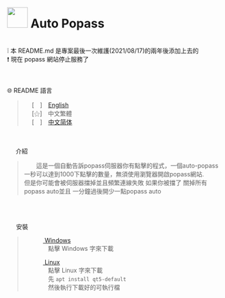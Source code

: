  
# <img src="https://media.discordapp.net/attachments/879008540839256134/999358026429509714/unknown.png" width=48> **Auto Popass**
<br>
❕ 本 README.md 是專案最後一次維護(2021/08/17)的兩年後添加上去的 <br>
❗ 現在 popass 網站停止服務了 <br>

<br>
&nbsp;

🌐 README 語言

>&emsp;&nbsp;[　]　[English](https://github.com/mcg25035/auto-popass/blob/master/README.md)<br>
>&emsp;&nbsp;[⚝]　中文繁體<br>
>&emsp;&nbsp;[　]　[中文简体](https://github.com/mcg25035/auto-popass/blob/master/README/README_SC.md)<br>


<br><br>
<img src="https://media.discordapp.net/attachments/763787703958372402/992695856492982352/unknown.png" width=16> 介紹


>&emsp;&emsp;這是一個自動告訴popass伺服器你有點擊的程式，一個auto-popass一秒可以達到1000下點擊的數量，無須使用瀏覽器開啟popass網站.
>&emsp;&emsp;但是你可能會被伺服器擋掉並且頻繁連線失敗 如果你被擋了 關掉所有popass auto並且 一分鐘過後開少一點popass auto

<br><br>

<img src="https://cdn.discordapp.com/attachments/763787703958372402/992716242706255932/unknown.png" width=17> 安裝

>&emsp;&emsp; [ <img src="https://cdn.iconscout.com/icon/free/png-256/windows-221-1175066.png" width=12> Windows](https://github.com/mcg25035/auto-popass/releases/download/v0.0.1/Windows.auto.popass.zip)<br>
>&emsp;&emsp;&emsp;&emsp;點擊 Windows 字來下載<br>
>
>&emsp;&emsp; [ <img src="https://media.discordapp.net/attachments/763787703958372402/992718211399299132/unknown.png" width=12 > Linux](https://github.com/mcg25035/auto-popcat/releases/download/v0.0.2/Linux.x64.pop_cat)<br>
>&emsp;&emsp;&emsp;&emsp;點擊 Linux 字來下載<br>
>&emsp;&emsp;&emsp;&emsp;先 ```apt install qt5-default``` <br>&emsp;&emsp;&emsp;&emsp;然後執行下載好的可執行檔


 
